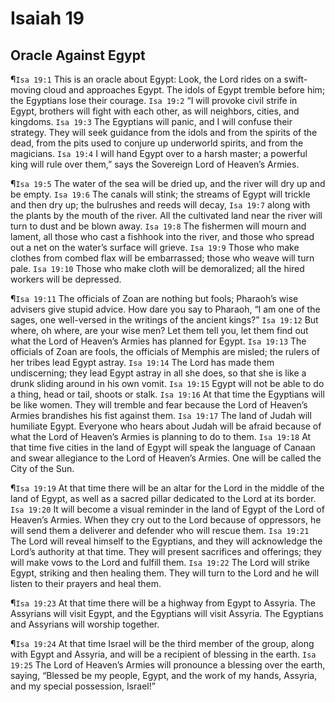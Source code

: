 # Isaiah 19

## Oracle Against Egypt
¶`Isa 19:1` This is an oracle about Egypt: Look, the Lord rides on a swift-moving cloud and approaches Egypt. The idols of Egypt tremble before him; the Egyptians lose their courage.
`Isa 19:2` “I will provoke civil strife in Egypt, brothers will fight with each other, as will neighbors, cities, and kingdoms.
`Isa 19:3` The Egyptians will panic, and I will confuse their strategy. They will seek guidance from the idols and from the spirits of the dead, from the pits used to conjure up underworld spirits, and from the magicians.
`Isa 19:4` I will hand Egypt over to a harsh master; a powerful king will rule over them,” says the Sovereign Lord of Heaven’s Armies.

¶`Isa 19:5` The water of the sea will be dried up, and the river will dry up and be empty.
`Isa 19:6` The canals will stink; the streams of Egypt will trickle and then dry up; the bulrushes and reeds will decay,
`Isa 19:7` along with the plants by the mouth of the river. All the cultivated land near the river will turn to dust and be blown away.
`Isa 19:8` The fishermen will mourn and lament, all those who cast a fishhook into the river, and those who spread out a net on the water’s surface will grieve.
`Isa 19:9` Those who make clothes from combed flax will be embarrassed; those who weave will turn pale.
`Isa 19:10` Those who make cloth will be demoralized; all the hired workers will be depressed.

¶`Isa 19:11` The officials of Zoan are nothing but fools; Pharaoh’s wise advisers give stupid advice. How dare you say to Pharaoh, “I am one of the sages, one well-versed in the writings of the ancient kings?”
`Isa 19:12` But where, oh where, are your wise men? Let them tell you, let them find out what the Lord of Heaven’s Armies has planned for Egypt.
`Isa 19:13` The officials of Zoan are fools, the officials of Memphis are misled; the rulers of her tribes lead Egypt astray.
`Isa 19:14` The Lord has made them undiscerning; they lead Egypt astray in all she does, so that she is like a drunk sliding around in his own vomit.
`Isa 19:15` Egypt will not be able to do a thing, head or tail, shoots or stalk.
`Isa 19:16` At that time the Egyptians will be like women. They will tremble and fear because the Lord of Heaven’s Armies brandishes his fist against them.
`Isa 19:17` The land of Judah will humiliate Egypt. Everyone who hears about Judah will be afraid because of what the Lord of Heaven’s Armies is planning to do to them.
`Isa 19:18` At that time five cities in the land of Egypt will speak the language of Canaan and swear allegiance to the Lord of Heaven’s Armies. One will be called the City of the Sun.

¶`Isa 19:19` At that time there will be an altar for the Lord in the middle of the land of Egypt, as well as a sacred pillar dedicated to the Lord at its border.
`Isa 19:20` It will become a visual reminder in the land of Egypt of the Lord of Heaven’s Armies. When they cry out to the Lord because of oppressors, he will send them a deliverer and defender who will rescue them.
`Isa 19:21` The Lord will reveal himself to the Egyptians, and they will acknowledge the Lord’s authority at that time. They will present sacrifices and offerings; they will make vows to the Lord and fulfill them.
`Isa 19:22` The Lord will strike Egypt, striking and then healing them. They will turn to the Lord and he will listen to their prayers and heal them.

¶`Isa 19:23` At that time there will be a highway from Egypt to Assyria. The Assyrians will visit Egypt, and the Egyptians will visit Assyria. The Egyptians and Assyrians will worship together.

¶`Isa 19:24` At that time Israel will be the third member of the group, along with Egypt and Assyria, and will be a recipient of blessing in the earth.
`Isa 19:25` The Lord of Heaven’s Armies will pronounce a blessing over the earth, saying, “Blessed be my people, Egypt, and the work of my hands, Assyria, and my special possession, Israel!”
